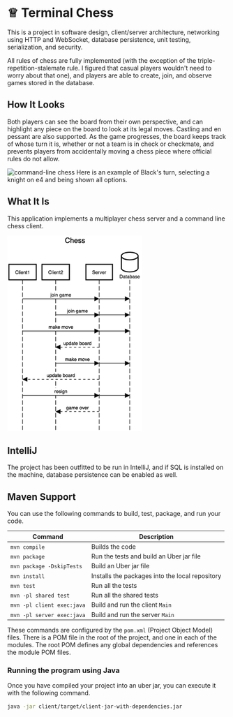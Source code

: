# ♕ Terminal Chess

This is a project in software design, client/server architecture, networking using HTTP and WebSocket, database persistence, unit testing, serialization, and security.

All rules of chess are fully implemented (with the exception of the triple-repetition-stalemate rule. I figured that casual players wouldn't need to worry about that one), and players are able to create, join, and observe games stored in the database.

## How It Looks

Both players can see the board from their own perspective, and can highlight any piece on the board to look at its legal moves. Castling and en pessant are also supported.
As the game progresses, the board keeps track of whose turn it is, whether or not a team is in check or checkmate, and prevents players from accidentally moving a chess piece where official rules do not allow.

![command-line chess](https://github.com/user-attachments/assets/a99bd7ee-de1c-4997-b8d5-df5b390f05c6)
Here is an example of Black's turn, selecting a knight on e4 and being shown all options.

## What It Is

This application implements a multiplayer chess server and a command line chess client.

[![Sequence Diagram](10k-architecture.png)](https://sequencediagram.org/index.html#initialData=C4S2BsFMAIGEAtIGckCh0AcCGAnUBjEbAO2DnBElIEZVs8RCSzYKrgAmO3AorU6AGVIOAG4jUAEyzAsAIyxIYAERnzFkdKgrFIuaKlaUa0ALQA+ISPE4AXNABWAexDFoAcywBbTcLEizS1VZBSVbbVc9HGgnADNYiN19QzZSDkCrfztHFzdPH1Q-Gwzg9TDEqJj4iuSjdmoMopF7LywAaxgvJ3FC6wCLaFLQyHCdSriEseSm6NMBurT7AFcMaWAYOSdcSRTjTka+7NaO6C6emZK1YdHI-Qma6N6ss3nU4Gpl1ZkNrZwdhfeByy9hwyBA7mIT2KAyGGhuSWi9wuc0sAI49nyMG6ElQQA)

## IntelliJ
The project has been outfitted to be run in IntelliJ, and if SQL is installed on the machine, database persistence can be enabled as well.

## Maven Support

You can use the following commands to build, test, package, and run your code.

| Command                    | Description                                     |
| -------------------------- | ----------------------------------------------- |
| `mvn compile`              | Builds the code                                 |
| `mvn package`              | Run the tests and build an Uber jar file        |
| `mvn package -DskipTests`  | Build an Uber jar file                          |
| `mvn install`              | Installs the packages into the local repository |
| `mvn test`                 | Run all the tests                               |
| `mvn -pl shared test`     | Run all the shared tests                        |
| `mvn -pl client exec:java` | Build and run the client `Main`                 |
| `mvn -pl server exec:java` | Build and run the server `Main`                 |

These commands are configured by the `pom.xml` (Project Object Model) files. There is a POM file in the root of the project, and one in each of the modules. The root POM defines any global dependencies and references the module POM files.

### Running the program using Java

Once you have compiled your project into an uber jar, you can execute it with the following command.

```sh
java -jar client/target/client-jar-with-dependencies.jar
```
